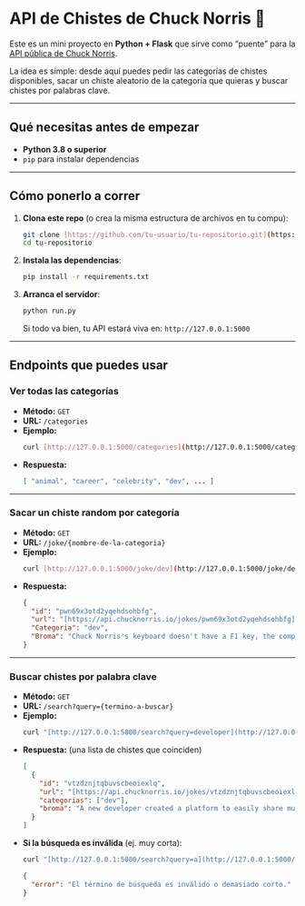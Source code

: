 # API de Chistes de Chuck Norris 🥋

Este es un mini proyecto en **Python + Flask** que sirve como “puente” para la [API pública de Chuck Norris](https://api.chucknorris.io/).

La idea es simple: desde aquí puedes pedir las categorías de chistes disponibles, sacar un chiste aleatorio de la categoría que quieras y buscar chistes por palabras clave.

---

## Qué necesitas antes de empezar

* **Python 3.8 o superior**
* `pip` para instalar dependencias

---

## Cómo ponerlo a correr

1.  **Clona este repo** (o crea la misma estructura de archivos en tu compu):

    ```bash
    git clone [https://github.com/tu-usuario/tu-repositorio.git](https://github.com/tu-usuario/tu-repositorio.git)
    cd tu-repositorio
    ```

2.  **Instala las dependencias**:

    ```bash
    pip install -r requirements.txt
    ```

3.  **Arranca el servidor**:

    ```bash
    python run.py
    ```

    Si todo va bien, tu API estará viva en:
    `http://127.0.0.1:5000`

---

## Endpoints que puedes usar

### Ver todas las categorías

* **Método:** `GET`
* **URL:** `/categories`
* **Ejemplo:**
    ```bash
    curl [http://127.0.0.1:5000/categories](http://127.0.0.1:5000/categories)
    ```
* **Respuesta:**
    ```json
    [ "animal", "career", "celebrity", "dev", ... ]
    ```

---

### Sacar un chiste random por categoría

* **Método:** `GET`
* **URL:** `/joke/{nombre-de-la-categoria}`
* **Ejemplo:**
    ```bash
    curl [http://127.0.0.1:5000/joke/dev](http://127.0.0.1:5000/joke/dev)
    ```
* **Respuesta:**
    ```json
    {
      "id": "pwn69x3otd2yqehdsohbfg",
      "url": "[https://api.chucknorris.io/jokes/pwn69x3otd2yqehdsohbfg](https://api.chucknorris.io/jokes/pwn69x3otd2yqehdsohbfg)",
      "Categoria": "dev",
      "Broma": "Chuck Norris's keyboard doesn't have a F1 key, the computer asks him for help."
    }
    ```

---

### Buscar chistes por palabra clave

* **Método:** `GET`
* **URL:** `/search?query={termino-a-buscar}`
* **Ejemplo:**
    ```bash
    curl "[http://127.0.0.1:5000/search?query=developer](http://127.0.0.1:5000/search?query=developer)"
    ```
* **Respuesta:** (una lista de chistes que coinciden)
    ```json
    [
      {
        "id": "vtzdznjtqbuvscbeoiexlq",
        "url": "[https://api.chucknorris.io/jokes/vtzdznjtqbuvscbeoiexlq](https://api.chucknorris.io/jokes/vtzdznjtqbuvscbeoiexlq)",
        "categorias": ["dev"],
        "broma": "A new developer created a platform to easily share musical notes. He called it Git-Choir."
      }
    ]
    ```
* **Si la búsqueda es inválida** (ej. muy corta):
    ```bash
    curl "[http://127.0.0.1:5000/search?query=a](http://127.0.0.1:5000/search?query=a)"
    ```
    ```json
    {
      "error": "El término de búsqueda es inválido o demasiado corto."
    }
    ```